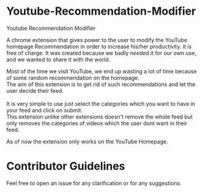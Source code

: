 # Youtube-Recommendation-Modifier
Youtube Recommendation Modifier

A chrome extension that gives power to the user to modify the YouTube homepage Recommendation in order to increase his/her productivity.
it is free of charge. It was created because we badly *needed* it for our own use, and we wanted to share it with the world.


Most of the time we visit YouTube, we end up wasting a lot of time because of some random recommendation on the homepage.  
The aim of this extension is to get rid of such recommendations and let the user decide their feed.
<br> </br>
It is very simple to use just select the categories which you want to have in your feed and click on submit.  
This extension unlike other extensions doesn't remove the whole feed but only removes the categories of videos which the user dont want in their feed.  

As of now the extension only works on the YouTube Homepage.  

# Contributor Guidelines
Feel free to open an issue for any clarification or for any suggestions.
